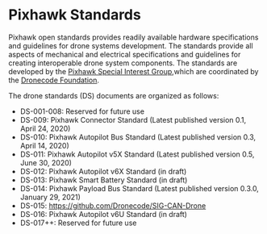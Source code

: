 # Pixhawk Standards

Pixhawk open standards provides readily available hardware specifications and guidelines for drone systems development. The standards provide all aspects of mechanical and electrical specifications and guidelines for creating interoperable drone system components. The standards are developed by the [Pixhawk Special Interest Group](https://pixhawk.org/sig/),which are coordinated by the [Dronecode Foundation](https://www.dronecode.org/).

The drone standards (DS) documents are organized as follows:

 - DS-001-008: Reserved for future use
 - DS-009: Pixhawk Connector Standard (Latest published version 0.1, April 24, 2020)
 - DS-010: Pixhawk Autopilot Bus Standard (Latest published version 0.3, April 14, 2020)
 - DS-011: Pixhawk Autopilot v5X Standard (Latest published version 0.5, June 30, 2020)
 - DS-012: Pixhawk Autopilot v6X Standard (in draft)
 - DS-013: Pixhawk Smart Battery Standard (in draft)
 - DS-014: Pixhawk Payload Bus Standard (Latest published version 0.3.0, January 29, 2021)
 - DS-015: https://github.com/Dronecode/SIG-CAN-Drone
 - DS-016: Pixhawk Autopilot v6U Standard (in draft)
 - DS-017++: Reserved for future use

